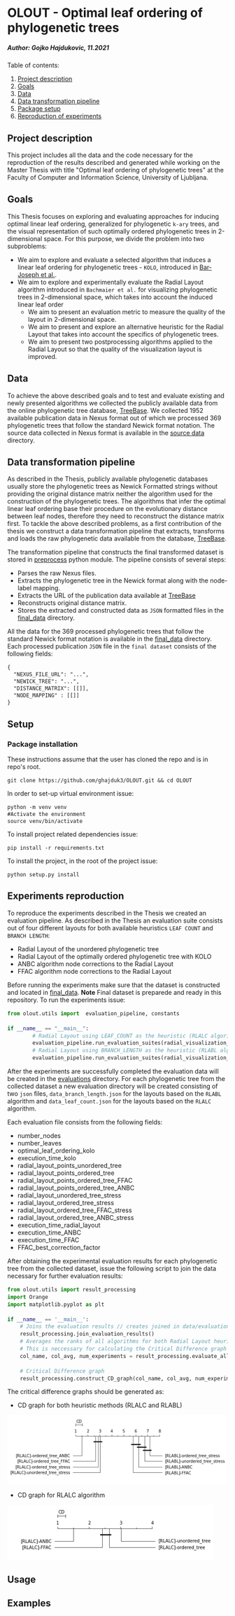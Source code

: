 # OLOUT - Optimal leaf ordering of phylogenetic trees
##### Author: Gojko Hajdukovic, 11.2021

Table of contents:
1. [Project description](#description)
2. [Goals](#goals)
3. [Data](#data)
4. [Data transformation pipeline](#datatransform)
5. [Package setup](#setup)
6. [Reproduction of experiments](#experiment)


<a name="description"></a>
## Project description
This project includes all the data and the code necessary for the reproduction of the results described
and generated while working on the Master Thesis with title "Optimal leaf ordering of phylogenetic trees" at the Faculty of Computer and Information Science, University of Ljubljana.

<a name="goals"></a>
## Goals
This Thesis focuses on exploring and evaluating approaches for inducing optimal linear leaf ordering,
generalized for phylogenetic `k-ary` trees, and the visual representation of such optimally ordered phylogenetic trees in 2-dimensional space.
For this purpose, we divide the problem into two subproblems:
- We aim to explore and evaluate a selected algorithm that induces a linear leaf ordering for phylogenetic trees - `KOLO`, introduced in [Bar-Joseph et al.](https://academic.oup.com/bioinformatics/article/19/9/1070/284974?login=true).
- We aim to explore and experimentally evaluate the Radial Layout algorithm introduced in 
  `Bachmaier et al.` for visualizing phylogenetic trees in 2-dimensional space, which takes into account the induced linear leaf order
    - We aim to present an evaluation metric to measure the quality of the layout in 2-dimensional space.
    - We aim to present and explore an alternative heuristic for the Radial Layout that takes into account the specifics of phylogenetic trees.
    - We aim to present two postprocessing algorithms applied to the Radial Layout so that the quality of the visualization layout is improved.

<a name="data"></a>
## Data
To achieve the above described goals and to test and evaluate existing and newly presented algorithms
we collected the publicly available data from the online phylogenetic tree database, [TreeBase](https://treebase.org/treebase-web/home.html).
We collected 1952 available publication data in Nexus format out of which we processed 369 phylogenetic
trees that follow the standard Newick format notation. The source data collected in Nexus format is available in the [source data](data/source_data) directory. 

<a name="datatransform"></a>
## Data transformation pipeline
As described in the Thesis, publicly available phylogenetic databases
usually store the phylogenetic trees as Newick Formatted strings without providing the original distance matrix neither the algorithm used for the construction of the phylogenetic trees. 
The algorithms that infer the optimal linear leaf ordering base their procedure on the evolutionary distance between leaf nodes,
therefore they need to reconstruct the distance matrix first.
To tackle the above described problems, as a first contribution of the thesis we construct a
data transformation pipeline that extracts, transforms and loads the raw phylogenetic data available from the database, [TreeBase](https://treebase.org/treebase-web/home.html).

The transformation pipeline that constructs the final transformed dataset is stored in [preprocess](olout/utils/preprocess.py) python module.
The pipeline consists of several steps:
- Parses the raw Nexus files.
- Extracts the phylogenetic tree in the Newick format along with the node-label mapping.
- Extracts the URL of the publication data available at [TreeBase](https://treebase.org/treebase-web/home.html)
- Reconstructs original distance matrix.
- Stores the extracted and constructed data as `JSON` formatted files in the [final_data](data/final_data) directory.

All the data for the 369 processed phylogenetic trees that follow the standard Newick format notation is available in the [final_data](data/final_data) directory.
Each processed publication `JSON` file in the `final dataset` consists of the following fields:
  ```
  {
    "NEXUS_FILE_URL": "...",
    "NEWICK_TREE": "...",
    "DISTANCE_MATRIX": [[]],
    "NODE_MAPPING" : [[]]
  }
```


<a name="setup"></a>
## Setup
  ### Package installation 
These instructions assume that the user has cloned the repo and is in repo's root.
```shell script
git clone https://github.com/ghajduk3/OLOUT.git && cd OLOUT
```

In order to set-up virtual environment issue:
```shell script
python -m venv venv
#Activate the environment
source venv/bin/activate
```
To install project related dependencies issue:
```shell script
pip install -r requirements.txt
```
To install the project, in the root of the project issue:
```shell script
python setup.py install 
```

<a name="experiment"></a>
## Experiments reproduction 
To reproduce the experiments described in the Thesis we created an evaluation pipeline. As described in the Thesis
an evaluation suite consists out of four different layouts for both available heuristics `LEAF COUNT` and `BRANCH LENGTH`:

- Radial Layout of the unordered phylogenetic tree
- Radial Layout of the optimally ordered phylogenetic tree with KOLO
- ANBC algorithm node corrections to the Radial Layout
- FFAC algorithm node corrections to the Radial Layout 

Before running the experiments make sure that the dataset is constructed and located in [final_data](data/final_data). **Note** Final dataset is preparede and ready in this repository.
To run the experiments issue:
```python
from olout.utils import  evaluation_pipeline, constants

if __name__ == "__main__":
        # Radial Layout using LEAF_COUNT as the heuristic (RLALC algorithm)
        evaluation_pipeline.run_evaluation_suites(radial_visualization_method=constants.RADIAL_LAYOUT_LEAF_COUNT, file_name='data_leaf_count')
        # Radial Layout using BRANCH_LENGTH as the heuristic (RLABL algorithm)
        evaluation_pipeline.run_evaluation_suites(radial_visualization_method=constants.RADIAL_LAYOUT_BRANCH_LENGTH, file_name='data_branch_length')
```

After the experiments are successfully completed the evaluation data will be created in the [evaluations](data/evaluations) directory.
For each phylogenetic tree from the collected dataset a new evaluation directory will be created consisting of two `json` files, `data_branch_length.json` for the layouts based on the `RLABL` algorithm
and `data_leaf_count.json` for the layouts based on the `RLALC` algorithm. 

Each evaluation file consists from the following fields:
  - number_nodes
  - number_leaves 
  - optimal_leaf_ordering_kolo 
  - execution_time_kolo
  - radial_layout_points_unordered_tree
  - radial_layout_points_ordered_tree 
  - radial_layout_points_ordered_tree_FFAC
  - radial_layout_points_ordered_tree_ANBC 
  - radial_layout_unordered_tree_stress 
  - radial_layout_ordered_tree_stress 
  - radial_layout_ordered_tree_FFAC_stress 
  - radial_layout_ordered_tree_ANBC_stress 
  - execution_time_radial_layout 
  - execution_time_ANBC 
  - execution_time_FFAC 
  - FFAC_best_correction_factor

After obtaining the experimental evaluation results for each phylogenetic tree from the collected dataset, issue the following script to join the data necessary for further evaluation results:
```python
from olout.utils import result_processing
import Orange
import matplotlib.pyplot as plt

if __name__ == '__main__':
    # Joins the evaluation results // creates joined in data/evaluation_data_joined.csv
    result_processing.join_evaluation_results()
    # Averages the ranks of all algorithms for both Radial Layout heuristics
    # This is neccessary for calculating the Critical Difference graph
    col_name, col_avg, num_experiments = result_processing.evaluate_all_visualization_methods()
    
    # Critical Difference graph 
    result_processing.construct_CD_graph(col_name, col_avg, num_experiments)
```
The critical difference graphs should be generated as:
 - CD graph for both heuristic methods (RLALC and RLABL)

![Alt text](data/images/both_heuristic_CD.png)
 
 - CD graph for RLALC algorithm

![Alt text](data/images/leaf_count_CD.png)


## Usage 

## Examples

